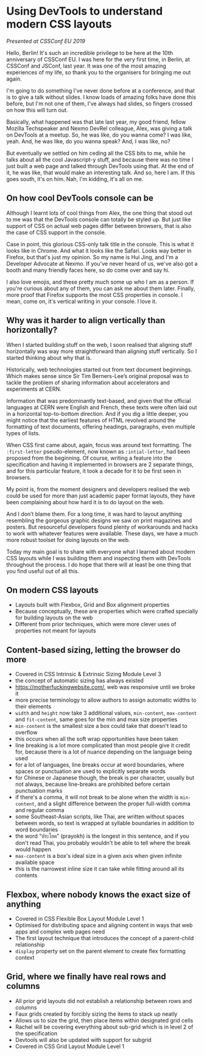 # Using DevTools to understand modern CSS layouts

*Presented at CSSConf EU 2019*

Hello, Berlin! It's such an incredible privilege to be here at the 10th anniversary of CSSConf EU. I was here for the very first time, in Berlin, at CSSConf and JSConf, last year. It was one of the most amazing experiences of my life, so thank you to the organisers for bringing me out again.

I'm going to do something I've never done before at a conference, and that is to give a talk without slides. I know loads of amazing folks have done this before, but I'm not one of them, I've always had slides, so fingers crossed on how this will turn out.

Basically, what happened was that late last year, my good friend, fellow Mozilla Techspeaker and Nexmo DevRel colleague, Alex, was giving a talk on DevTools at a meetup. So, he was like, do you wanna come? I was like, yeah. And, he was like, do you wanna speak? And, I was like, no?

But eventually we settled on him ceding all the CSS bits to me, while he talks about all the cool Javascript-y stuff, and because there was no time I just built a web page and talked through DevTools using that. At the end of it, he was like, that would make an interesting talk. And so, here I am. If this goes south, it's on him. Nah, I'm kidding, it's all on me.

## On how cool DevTools console can be

Although I learnt lots of cool things from Alex, the one thing that stood out to me was that the DevTools console can totally be styled up. But just like support of CSS on actual web pages differ between browsers, that is also the case of CSS support in the console.

Case in point, this glorious CSS-only talk title in the console. This is what it looks like in Chrome. And what it looks like the Safari. Looks way better in Firefox, but that's just my opinion. So my name is Hui Jing, and I'm a Developer Advocate at Nexmo. If you've never heard of us, we've also got a booth and many friendly faces here, so do come over and say hi.

I also love emojis, and these pretty much some up who I am as a person. If you're curious about any of them, you can ask me about them later. Finally, more proof that Firefox supports the most CSS properties in console. I mean, come on, it's vertical writing in your console. I love it.

## Why was it harder to align vertically than horizontally?

When I started building stuff on the web, I soon realised that aligning stuff horizontally was way more straightforward than aligning stuff vertically. So I started thinking about why that is.

Historically, web technologies started out from text document beginnings. Which makes sense since Sir Tim Berners-Lee’s original proposal was to tackle the problem of sharing information about accelerators and experiments at CERN.

Information that was predominantly text-based, and given that the official languages at CERN were English and French, these texts were often laid out in a horizontal top-to-bottom direction. And if you dig a little deeper, you might notice that the earliest features of HTML revolved around the formatting of text documents, offering headings, paragraphs, even multiple types of lists.

When CSS first came about, again, focus was around text formatting. The `:first-letter` pseudo-element, now known as `:intial-letter`, had been proposed from the beginning. Of course, writing a feature into the specification and having it implemented in browsers are 2 separate things, and for this particular feature, it took a decade for it to be first seen in browsers.

My point is, from the moment designers and developers realised the web could be used for more than just academic paper format layouts, they have been complaining about how hard it is to do layout on the web.

And I don’t blame them. For a long time, it was hard to layout anything resembling the gorgeous graphic designs we saw on print magazines and posters. But resourceful developers found plenty of workarounds and hacks to work with whatever features were available. These days, we have a much more robust toolset for doing layouts on the web.

Today my main goal is to share with everyone what I learned about modern CSS layouts while I was building them and inspecting them with DevTools throughout the process. I do hope that there will at least be one thing that you find useful out of all this.

## On modern CSS layouts
- Layouts built with Flexbox, Grid and Box alignment properties
- Because conceptually, these are properties which were crafted specially for building layouts on the web
- Different from prior techniques, which were more clever uses of properties not meant for layouts

## Content-based sizing, letting the browser do more
- Covered in CSS Intrinsic & Extrinsic Sizing Module Level 3    
- the concept of automatic sizing has always existed
- https://motherfuckingwebsite.com/, web was responsive until we broke it
- more precise terminology to allow authors to assign automatic widths to their elements
- `width` and `height` now take 3 additional values, `min-content`, `max-content` and `fit-content`, same goes for the min and max size properties
- `min-content` is the smallest size a box could take that doesn't lead to overflow
- this occurs when all the soft wrap opportunities have been taken
- line breaking is a lot more complicated than most people give it credit for, because there is a lot of nuance depending on the language being used
- for a lot of languages, line breaks occur at word boundaries, where spaces or punctuation are used to explicitly separate words
- for Chinese or Japanese though, the break is per character, usually but not always, because line-breaks are prohibited before certain punctuation marks
- if there's a comma, it will not break to be alone when the width is `min-content`, and a slight difference between the proper full-width comma and regular comma
- some Southeast-Asian scripts, like Thai, are written without spaces between words, so text is wrapped at syllable boundaries in addition to word boundaries
- the word “ประโยค” (prayokh) is the longest in this sentence, and if you don't read Thai, you probably wouldn't be able to tell where the break would happen
- `max-content` is a box's ideal size in a given axis when given infinite available space
- this is the narrowest inline size it can take while fitting around all its contents

## Flexbox, where nobody knows the exact size of anything
- Covered in CSS Flexible Box Layout Module Level 1
- Optimised for distributing space and aligning content in ways that web apps and complex web pages need
- The first layout technique that introduces the concept of a parent-child relationship
- `display` property set on the parent element to create flex formatting context
    
## Grid, where we finally have real rows and columns
- All prior grid layouts did not establish a relationship between rows and columns
- Faux grids created by forcibly sizing the items to stack up neatly
- Allows us to size the grid, then place items within designated grid cells
- Rachel will be covering everything about sub-grid which is in level 2 of the specification
- Devtools will also be updated with support for subgrid
- Covered in CSS Grid Layout Module Level 1


